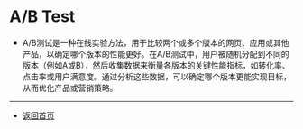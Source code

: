 # A/B Test
  - A/B测试是一种在线实验方法，用于比较两个或多个版本的网页、应用或其他产品，以确定哪个版本的性能更好。在A/B测试中，用户被随机分配到不同的版本（例如A或B），然后收集数据来衡量各版本的关键性能指标，如转化率、点击率或用户满意度。通过分析这些数据，可以确定哪个版本更能实现目标，从而优化产品或营销策略。

---
- [返回首页](../../README.md)